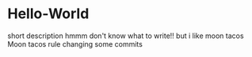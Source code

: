 # Hello-World
short description
hmmm don't know what to write!! but i like moon tacos
Moon tacos rule
changing some commits
